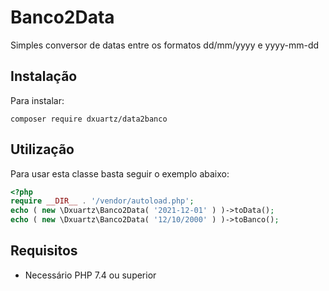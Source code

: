 # Banco2Data

Simples conversor de datas entre os formatos dd/mm/yyyy e yyyy-mm-dd

## Instalação

Para instalar:
```shell
composer require dxuartz/data2banco
```

## Utilização

Para usar esta classe basta seguir o exemplo abaixo:
```php
<?php
require __DIR__ . '/vendor/autoload.php';
echo ( new \Dxuartz\Banco2Data( '2021-12-01' ) )->toData();
echo ( new \Dxuartz\Banco2Data( '12/10/2000' ) )->toBanco();
```

## Requisitos

- Necessário PHP 7.4 ou superior